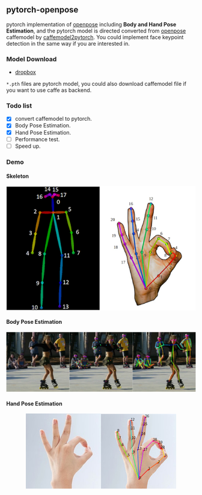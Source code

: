 ## pytorch-openpose

pytorch implementation of [openpose](https://github.com/CMU-Perceptual-Computing-Lab/openpose) including **Body and Hand Pose Estimation**, and the pytorch model is directed converted from [openpose](https://github.com/CMU-Perceptual-Computing-Lab/openpose) caffemodel by [caffemodel2pytorch](https://github.com/vadimkantorov/caffemodel2pytorch). You could implement face keypoint detection in the same way if you are interested in.

### Model Download
* [dropbox](https://www.dropbox.com/sh/7xbup2qsn7vvjxo/AABWFksdlgOMXR_r5v3RwKRYa?dl=0)

`*.pth` files are pytorch model, you could also download caffemodel file if you want to use caffe as backend.

### Todo list
- [x] convert caffemodel to pytorch.
- [x] Body Pose Estimation.
- [x] Hand Pose Estimation.
- [ ] Performance test.
- [ ] Speed up.

### Demo
#### Skeleton

<div align='center'>
<img src='images/skeleton.jpg'>
</div>

#### Body Pose Estimation

<div align='center'>
<img src='images/body_preview.jpg'>
</div>

#### Hand Pose Estimation

<div align='center'>
<img src='images/hand_preview.png'>
</div>
